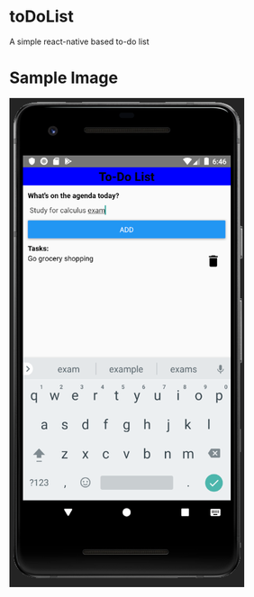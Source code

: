 # toDoList
A simple react-native based to-do list

# Sample Image

![Sample Picture](demoPicture.PNG)
